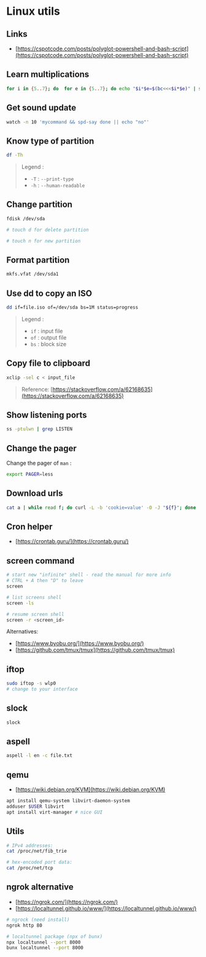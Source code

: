 # Linux utils

## Links

- [https://cspotcode.com/posts/polyglot-powershell-and-bash-script](https://cspotcode.com/posts/polyglot-powershell-and-bash-script)

## Learn multiplications

```sh
for i in {5..7}; do  for e in {5..7}; do echo "$i*$e=$(bc<<<$i*$e)" | spd-say -e ;sleep 2; done; done
```

## Get sound update

```sh
watch -n 10 'mycommand && spd-say done || echo "no"'
```

## Know type of partition

```sh
df -Th
```

> Legend :
>
> - `-T` : `--print-type`
> - `-h` : `--human-readable`

## Change partition

```sh
fdisk /dev/sda

# touch d for delete partition

# touch n for new partition
```

## Format partition

```sh
mkfs.vfat /dev/sda1
```

## Use dd to copy an ISO

```sh
dd if=file.iso of=/dev/sda bs=1M status=progress
```

> Legend :
>
> - `if` : input file
> - `of` : output file
> - `bs` : block size

## Copy file to clipboard

```sh
xclip -sel c < input_file
```

> Reference: [https://stackoverflow.com/a/62168635](https://stackoverflow.com/a/62168635)

## Show listening ports

```sh
ss -ptulwn | grep LISTEN
```

## Change the pager

Change the pager of `man` :

```sh
export PAGER=less
```

## Download urls

```sh
cat a | while read f; do curl -L -b 'cookie=value' -O -J "${f}"; done
```

## Cron helper

- [https://crontab.guru/](https://crontab.guru/)

## screen command

```sh
# start new "infinite" shell - read the manual for more info
# CTRL + A then "D" to leave
screen

# list screens shell
screen -ls

# resume screen shell
screen -r <screen_id>
```

Alternatives:

- [https://www.byobu.org/](https://www.byobu.org/)
- [https://github.com/tmux/tmux](https://github.com/tmux/tmux)

## iftop

```sh
sudo iftop -s wlp0
# change to your interface
```

## slock

```sh
slock
```

## aspell

```sh
aspell -l en -c file.txt
```

## qemu

- [https://wiki.debian.org/KVM](https://wiki.debian.org/KVM)

```sh
apt install qemu-system libvirt-daemon-system
adduser $USER libvirt
apt install virt-manager # nice GUI
```

## Utils

```sh
# IPv4 addresses:
cat /proc/net/fib_trie

# hex-encoded port data:
cat /proc/net/tcp
```

## ngrok alternative

- [https://ngrok.com/](https://ngrok.com/)
- [https://localtunnel.github.io/www/](https://localtunnel.github.io/www/)

```sh
# ngrock (need install)
ngrok http 80

# localtunnel package (npx of bunx)
npx localtunnel --port 8000
bunx localtunnel --port 8000
```

